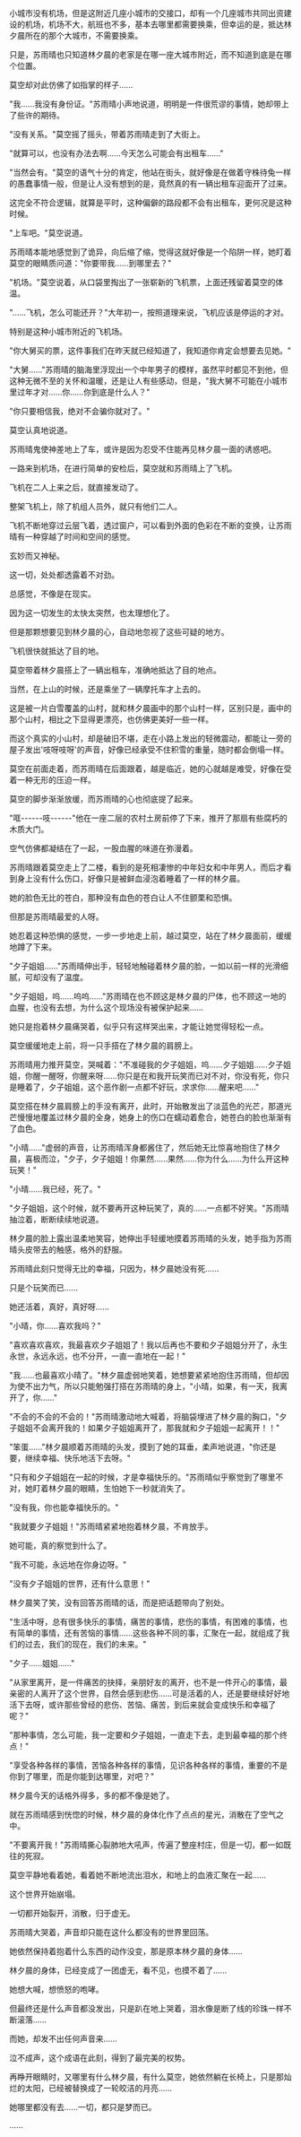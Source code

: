 <link rel="stylesheet" href="../../styles/text.css" />

小城市没有机场，但是这附近几座小城市的交接口，却有一个几座城市共同出资建设的机场，机场不大，航班也不多，基本去哪里都需要换乘，但幸运的是，抵达林夕晨所在的那个大城市，不需要换乘。

只是，苏雨晴也只知道林夕晨的老家是在哪一座大城市附近，而不知道到底是在哪个位置。

莫空却对此仿佛了如指掌的样子......

"我......我没有身份证。"苏雨晴小声地说道，明明是一件很荒谬的事情，她却带上了些许的期待。

"没有关系。"莫空摇了摇头，带着苏雨晴走到了大街上。

"就算可以，也没有办法去啊......今天怎么可能会有出租车......"

"当然会有。"莫空的语气十分的肯定，他站在街头，就好像是在做着守株待兔一样的愚蠢事情一般，但是让人没有想到的是，竟然真的有一辆出租车迎面开了过来。

这完全不符合逻辑，就算是平时，这种偏僻的路段都不会有出租车，更何况是这种时候。

"上车吧。"莫空说道。

苏雨晴本能地感觉到了诡异，向后缩了缩，觉得这就好像是一个陷阱一样，她盯着莫空的眼睛质问道："你要带我......到哪里去？"

"机场。"莫空说着，从口袋里掏出了一张崭新的飞机票，上面还残留着莫空的体温。

"......飞机，怎么可能还开？"大年初一，按照道理来说，飞机应该是停运的才对。

特别是这种小城市附近的飞机场。

"你大舅买的票，这件事我们在昨天就已经知道了，我知道你肯定会想要去见她。"

"大舅......"苏雨晴的脑海里浮现出一个中年男子的模样，虽然平时都见不到他，但这种无微不至的关怀和温暖，还是让人有些感动，但是，"我大舅不可能在小城市里过年才对......你......你到底是什么人？"

"你只要相信我，绝对不会骗你就对了。"

莫空认真地说道。

苏雨晴鬼使神差地上了车，或许是因为忍受不住能再见林夕晨一面的诱惑吧。

一路来到机场，在进行简单的安检后，莫空就和苏雨晴上了飞机。

飞机在二人上来之后，就直接发动了。

整架飞机上，除了机组人员外，就只有他们二人。

飞机不断地穿过云层飞着，透过窗户，可以看到外面的色彩在不断的变换，让苏雨晴有一种穿越了时间和空间的感觉。

玄妙而又神秘。

这一切，处处都透露着不对劲。

总感觉，不像是在现实。

因为这一切发生的太快太突然，也太理想化了。

但是那颗想要见到林夕晨的心，自动地忽视了这些可疑的地方。

飞机很快就抵达了目的地。

莫空带着林夕晨搭上了一辆出租车，准确地抵达了目的地点。

当然，在上山的时候，还是乘坐了一辆摩托车才上去的。

这是被一片白雪覆盖的山村，就和林夕晨画中的那个山村一样，区别只是，画中的那个山村，相比之下显得更漂亮，也仿佛更美好一些一样。

而这个真实的小山村，却是破旧不堪，走在小路上发出的轻微震动，都能让一旁的屋子发出'吱呀吱呀'的声音，好像已经承受不住积雪的重量，随时都会倒塌一样。

莫空在前面走着，而苏雨晴在后面跟着，越是临近，她的心就越是难受，好像在受着一种无形的压迫一样。

莫空的脚步渐渐放缓，而苏雨晴的心也彻底提了起来。

"哐------吱------"他在一座二层的农村土房前停了下来，推开了那扇有些腐朽的木质大门。

空气仿佛都凝结在了一起，一股血腥的味道在弥漫着。

苏雨晴跟着莫空走上了二楼，看到的是死相凄惨的中年妇女和中年男人，而后才看到身上没有什么伤口，好像只是被鲜血浸泡着睡着了一样的林夕晨。

她的脸色无比的苍白，那种没有血色的苍白让人不住颤栗和恐惧。

但那是苏雨晴最爱的人呀。

她忍着这种恐惧的感觉，一步一步地走上前，越过莫空，站在了林夕晨面前，缓缓地蹲了下来。

"夕子姐姐......"苏雨晴伸出手，轻轻地触碰着林夕晨的脸，一如以前一样的光滑细腻，可却没有了温度。

"夕子姐姐，呜......呜呜......"苏雨晴在也不顾这是林夕晨的尸体，也不顾这一地的血腥，也没有去想，为什么这个现场没有被保护起来......

她只是抱着林夕晨痛哭着，似乎只有这样哭出来，才能让她觉得轻松一点。

莫空缓缓地走上前，将一只手搭在了林夕晨的肩膀上。

苏雨晴用力推开莫空，哭喊着："不准碰我的夕子姐姐，呜......夕子姐姐......夕子姐姐，你醒一醒呀，你醒来呀......你只是在和我开玩笑而已对不对，你没有死，你只是睡着了，夕子姐姐，这个恶作剧一点都不好玩，求求你......醒来吧......"

莫空搭在林夕晨肩膀上的手没有离开，此时，开始散发出了淡蓝色的光芒，那道光芒慢慢地覆盖过林夕晨的全身，她身上的伤口在蠕动着愈合，她苍白的脸也渐渐有了血色。

"小晴......"虚弱的声音，让苏雨晴浑身都酱住了，然后她无比惊喜地抱住了林夕晨，喜极而泣，"夕子，夕子姐姐！你果然......果然......你为什么......为什么开这种玩笑！"

"小晴......我已经，死了。"

"夕子姐姐，这个时候，就不要再开这种玩笑了，真的......一点都不好笑。"苏雨晴抽泣着，断断续续地说道。

林夕晨的脸上露出温柔地笑容，她伸出手轻缓地摸着苏雨晴的头发，她手指为苏雨晴头皮带去的触感，格外的舒服。

苏雨晴此刻只觉得无比的幸福，只因为，林夕晨她没有死......

只是个玩笑而已......

她还活着，真好，真好呀......

"小晴，你......喜欢我吗？"

"喜欢喜欢喜欢，我最喜欢夕子姐姐了！我以后再也不要和夕子姐姐分开了，永生永世，永远永远，也不分开，一直一直地在一起！"

"我......也最喜欢小晴了。"林夕晨虚弱地笑着，她想要紧紧地抱住苏雨晴，但却因为使不出力气，所以只能勉强打搭在苏雨晴的身上，"小晴，如果，有一天，我离开了，你......"

"不会的不会的不会的！"苏雨晴激动地大喊着，将脑袋埋进了林夕晨的胸口，"夕子姐姐不会离开我的！如果夕子姐姐离开了，那我就和夕子姐姐一起离开！！"

"笨蛋......"林夕晨顺着苏雨晴的头发，摸到了她的耳垂，柔声地说道，"你还是要，继续幸福、快乐地活下去呀。"

"只有和夕子姐姐在一起的时候，才是幸福快乐的。"苏雨晴似乎察觉到了哪里不对，她盯着林夕晨的眼睛，生怕她下一秒就消失了。

"没有我，你也能幸福快乐的。"

"我就要夕子姐姐！"苏雨晴紧紧地抱着林夕晨，不肯放手。

她可能，真的察觉到什么了。

"我不可能，永远地在你身边呀。"

"没有夕子姐姐的世界，还有什么意思！"

林夕晨笑了笑，没有回答苏雨晴的话，而是把话题带向了别处。

"生活中呀，总有很多快乐的事情，痛苦的事情，悲伤的事情，有困难的事情，也有简单的事情，还有苦恼的事情......这些各种不同的事，汇聚在一起，就组成了我们的过去，我们的现在，我们的未来。"

"夕子......姐姐......"

"从家里离开，是一件痛苦的抉择，亲朋好友的离开，也不是一件开心的事情，最亲密的人离开了这个世界，自然会感到悲伤......可是活着的人，还是要继续好好地活下去呀，或许那些曾经的悲伤、苦恼、痛苦，到后来就会变成快乐和幸福了呢？"

"那种事情，怎么可能，我一定要和夕子姐姐，一直走下去，走到最幸福的那个终点！"

"享受各种各样的事情，苦恼各种各样的事情，见识各种各样的事情，重要的不是你到了哪里，而是你能到达哪里，对吧？
​​​​"

林夕晨今天的话格外得多，多的都不像是她了。

就在苏雨晴感到恍惚的时候，林夕晨的身体化作了点点的星光，消散在了空气之中。

"不要离开我！"苏雨晴撕心裂肺地大吼声，传遍了整座村庄，但是一切，都一如既往的死寂。

莫空平静地看着她，看着她不断地流出泪水，和地上的血液汇聚在一起......

这个世界开始崩塌。

一切都开始裂开，消散，归于虚无。

苏雨晴大哭着，声音却只能在这什么都没有的世界里回荡。

她依然保持着抱着什么东西的动作没变，那是原本林夕晨的身体......

林夕晨的身体，已经变成了一团虚无，看不见，也摸不着了......

她想大喊，想愤怒的咆哮。

但最终还是什么声音都没发出，只是趴在地上哭着，泪水像是断了线的珍珠一样不断滚落......

而她，却发不出任何声音来......

泣不成声，这个成语在此刻，得到了最完美的权势。

再睁开眼睛时，又哪里有什么林夕晨，有什么莫空，她依然躺在长椅上，只是那灿烂的太阳，已经被替换成了一轮皎洁的月亮......

她哪里都没有去......一切，都只是梦而已。

......
